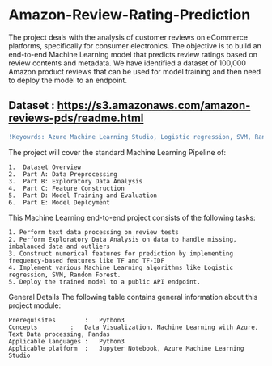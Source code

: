 # Amazon-Review-Rating-Prediction
The project deals with the analysis of customer reviews on eCommerce platforms, specifically for consumer electronics. The objective is to build an end-to-end Machine Learning model that predicts review ratings based on review contents and metadata. We have identified a dataset of 100,000 Amazon product reviews that can be used for model training and then need to deploy the model to an endpoint.

## Dataset : https://s3.amazonaws.com/amazon-reviews-pds/readme.html

```diff
!Keyowrds: Azure Machine Learning Studio, Logistic regression, SVM, Random Forest, Text Processing, Exploratory Data Analysis, Python, Model Training and Deployment
```

The project will cover the standard Machine Learning Pipeline of:

    1.  Dataset Overview
    2.  Part A: Data Preprocessing
    3.  Part B: Exploratory Data Analysis
    4.  Part C: Feature Construction
    5.  Part D: Model Training and Evaluation
    6.  Part E: Model Deployment

This Machine Learning end-to-end project consists of the following tasks:

    1. Perform text data processing on review tests
    2. Perform Exploratory Data Analysis on data to handle missing, imbalanced data and outliers
    3. Construct numerical features for prediction by implementing frequency-based features like TF and TF-IDF
    4. Implement various Machine Learning algorithms like Logistic regression, SVM, Random Forest. 
    5. Deploy the trained model to a public API endpoint.

General Details The following table contains general information about this project module:

    Prerequisites 	     :   Python3
    Concepts 	     :   Data Visualization, Machine Learning with Azure, Text Data processing, Pandas
    Applicable languages :	 Python3
    Applicable platform  :	 Jupyter Notebook, Azure Machine Learning Studio 

